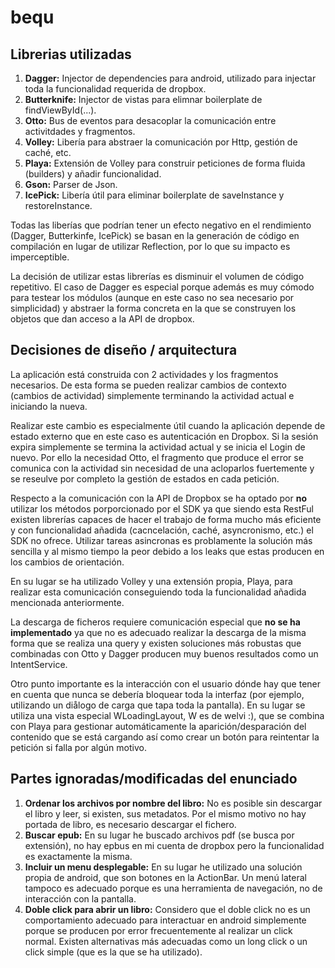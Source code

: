 bequ
====

Librerias utilizadas
-------

1. __Dagger:__ Injector de dependencies para android, utilizado para injectar toda la funcionalidad requerida de dropbox.
2. __Butterknife:__ Injector de vistas para elimnar boilerplate de findViewById(...).
3. __Otto:__ Bus de eventos para desacoplar la comunicación entre activitdades y fragmentos.
4. __Volley:__ Libería para abstraer la comunicación por Http, gestión de caché, etc.
5. __Playa:__ Extensión de Volley para construir peticiones de forma fluida (builders) y añadir funcionalidad.
6. __Gson:__ Parser de Json.
7. __IcePick:__ Libería útil para eliminar boilerplate de saveInstance y restoreInstance.

Todas las liberías que podrían tener un efecto negativo en el rendimiento (Dagger, Butterkinfe, IcePick) se basan en la generación de código en compilación en lugar de utilizar Reflection, por lo que su impacto es imperceptible.

La decisión de utilizar estas librerías es disminuir el volumen de código repetitivo. El caso de Dagger es especial porque además es muy cómodo para testear los módulos (aunque en este caso no sea necesario por simplicidad) y abstraer la forma concreta en la que se construyen los objetos que dan acceso a la API de dropbox. 

Decisiones de diseño / arquitectura
-------
La aplicación está construida con 2 actividades y los fragmentos necesarios. De esta forma se pueden realizar cambios de contexto (cambios de actividad) simplemente terminando la actividad actual e iniciando la nueva. 

Realizar este cambio es especialmente útil cuando la aplicación depende de estado externo que en este caso es autenticación en Dropbox. Si la sesión expira simplemente se termina la actividad actual y se inicia el Login de nuevo. Por ello la necesidad Otto, el fragmento que produce el error se comunica con la actividad sin necesidad de una acloparlos fuertemente y se reseulve por completo la gestión de estados en cada petición. 


Respecto a la comunicación con la API de Dropbox se ha optado por __no__ utilizar los métodos porporcionado por el SDK ya que siendo esta RestFul existen librerías capaces de hacer el trabajo de forma mucho más eficiente y con funcionalidad añadida (cacncelación, caché, asyncronismo, etc.) el SDK no ofrece. Utilizar tareas asincronas es problamente la solución más sencilla y al mismo tiempo la peor debido a los leaks que estas producen en los cambios de orientación.

En su lugar se ha utilizado Volley y una extensión propia, Playa, para realizar esta comunicación conseguiendo toda la funcionalidad añadida mencionada anteriormente.

La descarga de ficheros requiere comunicación especial que __no se ha implementado__ ya que no es adecuado realizar la descarga de la misma forma que se realiza una query y existen soluciones más robustas que combinadas con Otto y Dagger producen muy buenos resultados como un IntentService.


Otro punto importante es la interacción con el usuario dónde hay que tener en cuenta que nunca se debería bloquear toda la interfaz (por ejemplo, utilizando un diålogo de carga que tapa toda la pantalla). En su lugar se utiliza una vista especial WLoadingLayout, W es de welvi :), que se combina con Playa para gestionar automáticamente la aparición/desparación del contenido que se está cargando así como crear un botón para reintentar la petición si falla por algún motivo.


Partes ignoradas/modificadas del enunciado
-------
1. __Ordenar los archivos por nombre del libro:__ No es posible sin descargar el libro y leer, si existen, sus metadatos. Por el mismo motivo no hay portada de libro, es necesario descargar el fichero.
2. __Buscar epub:__ En su lugar he buscado archivos pdf (se busca por extensión), no hay epbus en mi cuenta de dropbox pero la funcionalidad es exactamente la misma.
3. __Incluir un menu desplegable:__ En su lugar he utilizado una solución propia de android, que son botones en la ActionBar. Un menú lateral tampoco es adecuado porque es una herramienta de navegación, no de interacción con la pantalla.
4. __Doble click para abrir un libro:__ Considero que el doble click no es un comportamiento adecuado para interactuar en android simplemente porque se producen por error frecuentemente al realizar un click normal. Existen alternativas más adecuadas como un long click o un click simple (que es la que se ha utilizado).








